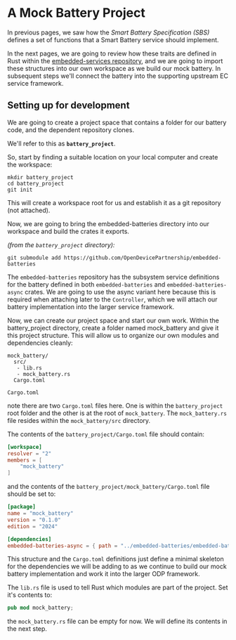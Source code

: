 # A Mock Battery Project

In previous pages, we saw how the _Smart Battery Specification (SBS)_ defines a set of functions that a Smart Battery service should implement.

In the next pages, we are going to review how these traits are defined in Rust within the [embedded-services repository](https://github.com/OpenDevicePartnership/embedded-services/), and we are going to import these structures into our own workspace as we build our mock battery.
In subsequent steps we'll connect the battery into the supporting upstream EC service framework.

## Setting up for development
We are going to create a project space that contains a folder for our battery code, and the dependent repository clones.

We'll refer to this as __`battery_project`__.

So, start by finding a suitable location on your local computer and create the workspace:

```
mkdir battery_project
cd battery_project
git init
```
This will create a workspace root for us and establish it as a git repository (not attached).

Now, we are going to bring the embedded-batteries directory
into our workspace and build the crates it exports.

_(from the `battery_project` directory):_
```
git submodule add https://github.com/OpenDevicePartnership/embedded-batteries
```

The `embedded-batteries` repository has the subsystem service definitions for the battery defined in both 
`embedded-batteries` and `embedded-batteries-async` crates.  We are going to use the async variant here because this is required when attaching later to the `Controller`, which we will attach our battery implementation into the larger service framework.


Now, we can create our project space and start our own work.  Within the battery_project directory, create a folder named mock_battery and give it this project structure.  This will allow us to organize our own modules and dependencies cleanly:

```
mock_battery/
  src/ 
   - lib.rs
   - mock_battery.rs
  Cargo.toml 
  
Cargo.toml  
```
note there are two `Cargo.toml` files here. One is within the `battery_project` root folder and the other is at the root of `mock_battery`.  The `mock_battery.rs` file resides within the `mock_battery/src` directory.

The contents of the `battery_project/Cargo.toml` file should contain:

```toml
[workspace]
resolver = "2"
members = [
    "mock_battery"
]

```
and the contents of the `battery_project/mock_battery/Cargo.toml` file should be set to:

```toml
[package]
name = "mock_battery"
version = "0.1.0"
edition = "2024"

[dependencies]
embedded-batteries-async = { path = "../embedded-batteries/embedded-batteries-async" }
```

This structure and the `Cargo.toml` definitions just define a minimal skeleton for the dependencies we will be adding to as we continue to build our mock battery implementation and work it into the larger ODP framework.

The `lib.rs` file is used to tell Rust which modules are part of the project. Set it's contents to:
```rust
pub mod mock_battery;
```

the `mock_battery.rs` file can be empty for now.  We will define its contents in the next step.

